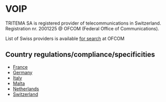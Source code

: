 # VOIP

 TRITEMA SA is registered provider of telecommunications in Switzerland. Registration nr. 2001225 @ OFCOM (Federal Office of Communications).

 List of Swiss providers is available [for search](https://www.eofcom.admin.ch/eofcom/public/searchCatalog.do) at OFCOM


## Country regulations/compliance/specificities

- [France](france.md)
- [Germany](germany.md)
- [Italy](italy.md)
- [Malta](malta.md)
- [Netherlands](netherlands.md)
- [Switzerland](switzerland.md)


